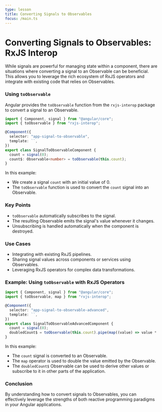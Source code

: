 ```yaml
---
type: lesson
title: Converting Signals to Observables
focus: /main.ts
---
```


# Converting Signals to Observables: RxJS Interop

While signals are powerful for managing state within a component, there are situations where converting a signal to an Observable can be beneficial. This allows you to leverage the rich ecosystem of RxJS operators and integrate with existing code that relies on Observables.

### Using `toObservable`

Angular provides the `toObservable` function from the `rxjs-interop` package to convert a signal to an Observable.

```typescript
import { Component, signal } from "@angular/core";
import { toObservable } from "rxjs-interop";

@Component({
  selector: "app-signal-to-observable",
  template: ``,
})
export class SignalToObservableComponent {
  count = signal(0);
  count$: Observable<number> = toObservable(this.count);
}
```

In this example:

- We create a signal `count` with an initial value of 0.
- The `toObservable` function is used to convert the `count` signal into an Observable.

### Key Points

- `toObservable` automatically subscribes to the signal.
- The resulting Observable emits the signal's value whenever it changes.
- Unsubscribing is handled automatically when the component is destroyed.

### Use Cases

- Integrating with existing RxJS pipelines.
- Sharing signal values across components or services using Observables.
- Leveraging RxJS operators for complex data transformations.

### Example: Using `toObservable` with RxJS Operators

```typescript
import { Component, signal } from "@angular/core";
import { toObservable, map } from "rxjs-interop";

@Component({
  selector: "app-signal-to-observable-advanced",
  template: ``,
})
export class SignalToObservableAdvancedComponent {
  count = signal(0);
  doubledCount$ = toObservable(this.count).pipe(map((value) => value * 2));
}
```

In this example:

- The `count` signal is converted to an Observable.
- The `map` operator is used to double the value emitted by the Observable.
- The `doubledCount$` Observable can be used to derive other values or subscribe to it in other parts of the application.

### Conclusion

By understanding how to convert signals to Observables, you can effectively leverage the strengths of both reactive programming paradigms in your Angular applications.
